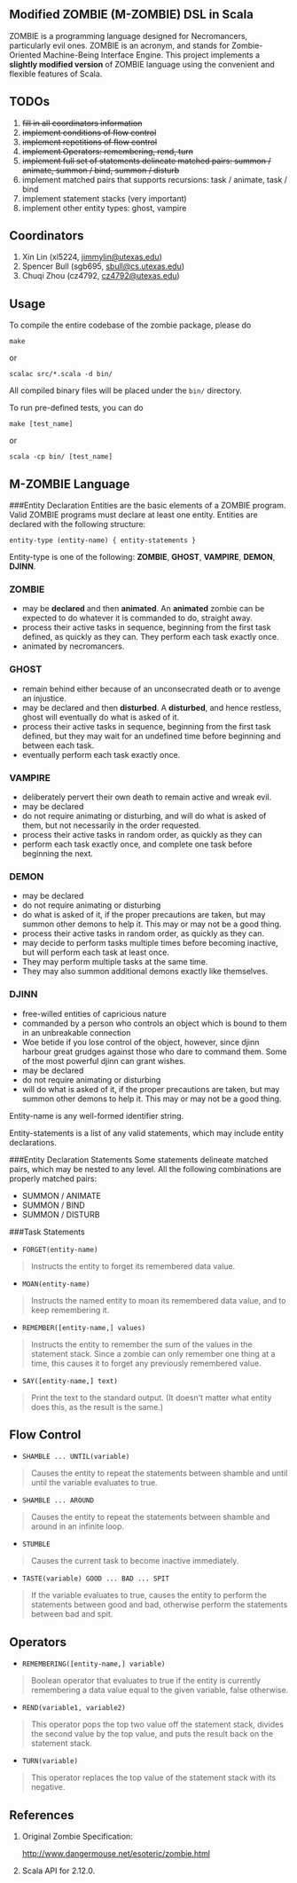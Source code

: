 ## Modified ZOMBIE (M-ZOMBIE) DSL in Scala
ZOMBIE is a programming language designed for Necromancers, particularly evil ones. ZOMBIE is an acronym, and stands for Zombie-Oriented Machine-Being Interface Engine.
This project implements a **slightly modified version** of ZOMBIE language using the convenient and flexible features of Scala.

## TODOs

1. ~~fill in all coordinators information~~
2. ~~implement conditions of flow control~~
3. ~~implement repetitions of flow control~~
4. ~~implement Operators: remembering, rend, turn~~
5. ~~implement full set of statements delineate matched pairs: summon / animate, summon / bind, summon / disturb~~
6. implement matched pairs that supports recursions: task / animate, task / bind
7. implement statement stacks (very important)
8. implement other entity types: ghost, vampire

## Coordinators
1. Xin Lin (xl5224, jimmylin@utexas.edu)
2. Spencer Bull (sgb695, sbull@cs.utexas.edu)
3. Chuqi Zhou (cz4792, cz4792@utexas.edu)


## Usage
To compile the entire codebase of the zombie package, please do

	make
or

	scalac src/*.scala -d bin/

All compiled binary files will be placed under the `bin/` directory.

To run pre-defined tests, you can do

	make [test_name]
or

	scala -cp bin/ [test_name]

## M-ZOMBIE Language

###Entity Declaration
Entities are the basic elements of a ZOMBIE program. Valid ZOMBIE programs must declare at least one entity.
Entities are declared with the following structure:

	entity-type (entity-name) { entity-statements }

Entity-type is one of the following: **ZOMBIE**, **GHOST**, **VAMPIRE**, **DEMON**, **DJINN**.

### **ZOMBIE**
- may be **declared** and then **animated**. An **animated** zombie can be expected to do whatever it is commanded to do, straight away.
- process their active tasks in sequence, beginning from the first task defined, as quickly as they can. They perform each task exactly once.
- animated by necromancers.

### **GHOST**
- remain behind either because of an unconsecrated death or to avenge an injustice.
- may be declared and then **disturbed**. A **disturbed**, and hence restless, ghost will eventually do what is asked of it.
- process their active tasks in sequence, beginning from the first task defined, but they may wait for an undefined time before beginning and between each task.
- eventually perform each task exactly once.

### **VAMPIRE**
- deliberately pervert their own death to remain active and wreak evil.
- may be declared
- do not require animating or disturbing, and will do what is asked of them, but not necessarily in the order requested.
- process their active tasks in random order, as quickly as they can
- perform each task exactly once, and complete one task before beginning the next.

### **DEMON**
- may be declared
- do not require animating or disturbing
- do what is asked of it, if the proper precautions are taken, but may summon other demons to help it. This may or may not be a good thing.
- process their active tasks in random order, as quickly as they can.
- may decide to perform tasks multiple times before becoming inactive, but will perform each task at least once.
- They may perform multiple tasks at the same time.
- They may also summon additional demons exactly like themselves.

### **DJINN**
- free-willed entities of capricious nature
- commanded by a person who controls an object which is bound to them in an unbreakable connection
- Woe betide if you lose control of the object, however, since djinn harbour great grudges against those who dare to command them. Some of the most powerful djinn can grant wishes.
- may be declared
- do not require animating or disturbing
- will do what is asked of it, if the proper precautions are taken, but may summon other demons to help it. This may or may not be a good thing.

Entity-name is any well-formed identifier string.

Entity-statements is a list of any valid statements, which may include entity declarations.

###Entity Declaration Statements
Some statements delineate matched pairs, which may be nested to any level. All the following combinations are properly matched pairs:

- SUMMON / ANIMATE
- SUMMON / BIND
- SUMMON / DISTURB

###Task Statements

- `FORGET(entity-name)`
> Instructs the entity to forget its remembered data value.

- `MOAN(entity-name)`
> Instructs the named entity to moan its remembered data value, and to keep remembering it.

- `REMEMBER([entity-name,] values)`
> Instructs the entity to remember the sum of the values in the statement stack. Since a zombie can only remember one thing at a time, this causes it to forget any previously remembered value.

- `SAY([entity-name,] text)`
> Print the text to the standard output. (It doesn't matter what entity does this, as the result is the same.)

## Flow Control
- `SHAMBLE ... UNTIL(variable)`
> Causes the entity to repeat the statements between shamble and until until the variable evaluates to true.

- `SHAMBLE ... AROUND`
> Causes the entity to repeat the statements between shamble and around in an infinite loop.

- `STUMBLE`
> Causes the current task to become inactive immediately.

- `TASTE(variable) GOOD ... BAD ... SPIT`
> If the variable evaluates to true, causes the entity to perform the statements between good and bad, otherwise perform the statements between bad and spit.

## Operators
- `REMEMBERING([entity-name,] variable)`
> Boolean operator that evaluates to true if the entity is currently remembering a data value equal to the given variable, false otherwise.

- `REND(variable1, variable2)`
> This operator pops the top two value off the statement stack, divides the second value by the top value, and puts the result back on the statement stack.

- `TURN(variable)`
> This operator replaces the top value of the statement stack with its negative.

## References
1. Original Zombie Specification:

    http://www.dangermouse.net/esoteric/zombie.html

2. Scala API for 2.12.0.
